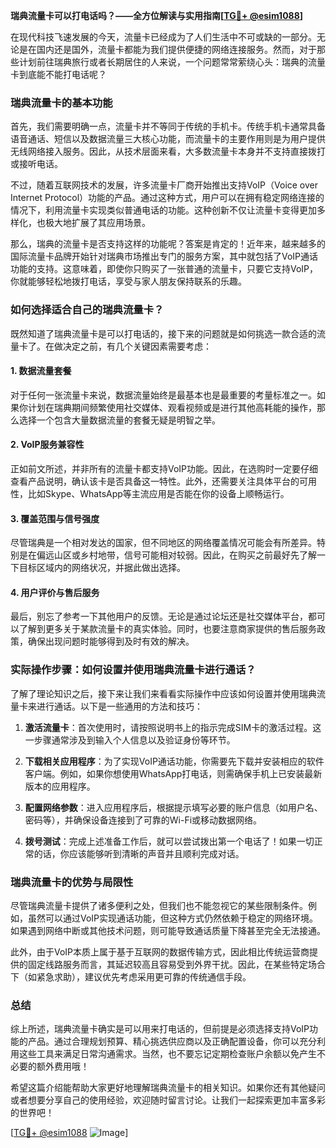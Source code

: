 **瑞典流量卡可以打电话吗？——全方位解读与实用指南[[TG💪+ @esim1088](https://t.me/s/esim1088)]**

在现代科技飞速发展的今天，流量卡已经成为了人们生活中不可或缺的一部分。无论是在国内还是国外，流量卡都能为我们提供便捷的网络连接服务。然而，对于那些计划前往瑞典旅行或者长期居住的人来说，一个问题常常萦绕心头：瑞典的流量卡到底能不能打电话呢？

### 瑞典流量卡的基本功能

首先，我们需要明确一点，流量卡并不等同于传统的手机卡。传统手机卡通常具备语音通话、短信以及数据流量三大核心功能，而流量卡的主要作用则是为用户提供无线网络接入服务。因此，从技术层面来看，大多数流量卡本身并不支持直接拨打或接听电话。

不过，随着互联网技术的发展，许多流量卡厂商开始推出支持VoIP（Voice over Internet Protocol）功能的产品。通过这种方式，用户可以在拥有稳定网络连接的情况下，利用流量卡实现类似普通电话的功能。这种创新不仅让流量卡变得更加多样化，也极大地扩展了其应用场景。

那么，瑞典的流量卡是否支持这样的功能呢？答案是肯定的！近年来，越来越多的国际流量卡品牌开始针对瑞典市场推出专门的服务方案，其中就包括了VoIP通话功能的支持。这意味着，即使你只购买了一张普通的流量卡，只要它支持VoIP，你就能够轻松地拨打电话，享受与家人朋友保持联系的乐趣。

### 如何选择适合自己的瑞典流量卡？

既然知道了瑞典流量卡是可以打电话的，接下来的问题就是如何挑选一款合适的流量卡了。在做决定之前，有几个关键因素需要考虑：

#### 1. 数据流量套餐
对于任何一张流量卡来说，数据流量始终是最基本也是最重要的考量标准之一。如果你计划在瑞典期间频繁使用社交媒体、观看视频或是进行其他高耗能的操作，那么选择一个包含大量数据流量的套餐无疑是明智之举。

#### 2. VoIP服务兼容性
正如前文所述，并非所有的流量卡都支持VoIP功能。因此，在选购时一定要仔细查看产品说明，确认该卡是否具备这一特性。此外，还需要关注具体平台的可用性，比如Skype、WhatsApp等主流应用是否能在你的设备上顺畅运行。

#### 3. 覆盖范围与信号强度
尽管瑞典是一个相对发达的国家，但不同地区的网络覆盖情况可能会有所差异。特别是在偏远山区或乡村地带，信号可能相对较弱。因此，在购买之前最好先了解一下目标区域内的网络状况，并据此做出选择。

#### 4. 用户评价与售后服务
最后，别忘了参考一下其他用户的反馈。无论是通过论坛还是社交媒体平台，都可以了解到更多关于某款流量卡的真实体验。同时，也要注意商家提供的售后服务政策，确保出现问题时能够得到及时有效的解决。

### 实际操作步骤：如何设置并使用瑞典流量卡进行通话？

了解了理论知识之后，接下来让我们来看看实际操作中应该如何设置并使用瑞典流量卡来进行通话。以下是一些通用的方法和技巧：

1. **激活流量卡**：首次使用时，请按照说明书上的指示完成SIM卡的激活过程。这一步骤通常涉及到输入个人信息以及验证身份等环节。
   
2. **下载相关应用程序**：为了实现VoIP通话功能，你需要先下载并安装相应的软件客户端。例如，如果你想使用WhatsApp打电话，则需确保手机上已安装最新版本的应用程序。

3. **配置网络参数**：进入应用程序后，根据提示填写必要的账户信息（如用户名、密码等），并确保设备连接到了可靠的Wi-Fi或移动数据网络。

4. **拨号测试**：完成上述准备工作后，就可以尝试拨出第一个电话了！如果一切正常的话，你应该能够听到清晰的声音并且顺利完成对话。

### 瑞典流量卡的优势与局限性

尽管瑞典流量卡提供了诸多便利之处，但我们也不能忽视它的某些限制条件。例如，虽然可以通过VoIP实现通话功能，但这种方式仍然依赖于稳定的网络环境。如果遇到网络中断或其他技术问题，则可能导致通话质量下降甚至完全无法接通。

此外，由于VoIP本质上属于基于互联网的数据传输方式，因此相比传统运营商提供的固定线路服务而言，其延迟较高且容易受到外界干扰。因此，在某些特定场合下（如紧急求助），建议优先考虑采用更可靠的传统通信手段。

### 总结

综上所述，瑞典流量卡确实是可以用来打电话的，但前提是必须选择支持VoIP功能的产品。通过合理规划预算、精心挑选供应商以及正确配置设备，你可以充分利用这些工具来满足日常沟通需求。当然，也不要忘记定期检查账户余额以免产生不必要的额外费用哦！

希望这篇介绍能帮助大家更好地理解瑞典流量卡的相关知识。如果你还有其他疑问或者想要分享自己的使用经验，欢迎随时留言讨论。让我们一起探索更加丰富多彩的世界吧！

[[TG💪+ @esim1088](https://t.me/s/esim1088) ![Image](https://i.postimg.cc/4NQfJmqS/Snipaste-2025-05-13-00-14-12.png)]